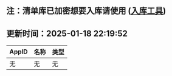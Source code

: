 ## 注：清单库已加密想要入库请使用 ([入库工具](https://github.com/BlankTMing/ManifestAutoUpdate/releases))

## 更新时间：2025-01-18 22:19:52
| AppID | 名称 | 类型  |
| :-------------------- | :----------------------------- | :----------- |
| 无 | 无 | 无 |
